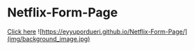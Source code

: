 # Netflix-Form-Page

[Click here](https://eyyupordueri.github.io/Netflix-Form-Page/)
![https://eyyupordueri.github.io/Netflix-Form-Page/](img/background_image.jpg)
